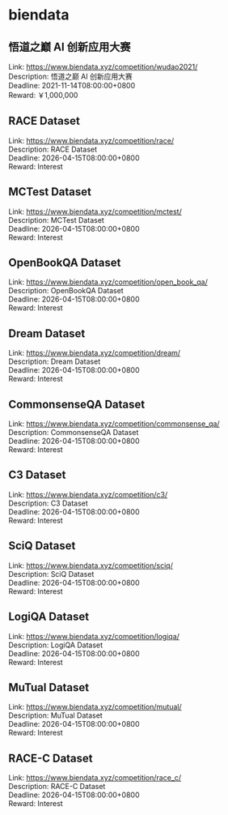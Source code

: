 # biendata



## 悟道之巅 AI 创新应用大赛

Link: https://www.biendata.xyz/competition/wudao2021/  
Description: 悟道之巅 AI 创新应用大赛  
Deadline: 2021-11-14T08:00:00+0800  
Reward: ￥1,000,000  


## RACE Dataset

Link: https://www.biendata.xyz/competition/race/  
Description: RACE Dataset  
Deadline: 2026-04-15T08:00:00+0800  
Reward: Interest  


## MCTest Dataset

Link: https://www.biendata.xyz/competition/mctest/  
Description: MCTest Dataset  
Deadline: 2026-04-15T08:00:00+0800  
Reward: Interest  


## OpenBookQA Dataset

Link: https://www.biendata.xyz/competition/open_book_qa/  
Description: OpenBookQA Dataset  
Deadline: 2026-04-15T08:00:00+0800  
Reward: Interest  


## Dream Dataset

Link: https://www.biendata.xyz/competition/dream/  
Description: Dream Dataset  
Deadline: 2026-04-15T08:00:00+0800  
Reward: Interest  


## CommonsenseQA Dataset

Link: https://www.biendata.xyz/competition/commonsense_qa/  
Description: CommonsenseQA Dataset  
Deadline: 2026-04-15T08:00:00+0800  
Reward: Interest  


## C3 Dataset

Link: https://www.biendata.xyz/competition/c3/  
Description: C3 Dataset  
Deadline: 2026-04-15T08:00:00+0800  
Reward: Interest  


## SciQ Dataset

Link: https://www.biendata.xyz/competition/sciq/  
Description: SciQ Dataset  
Deadline: 2026-04-15T08:00:00+0800  
Reward: Interest  


## LogiQA Dataset

Link: https://www.biendata.xyz/competition/logiqa/  
Description: LogiQA Dataset  
Deadline: 2026-04-15T08:00:00+0800  
Reward: Interest  


## MuTual Dataset

Link: https://www.biendata.xyz/competition/mutual/  
Description: MuTual Dataset  
Deadline: 2026-04-15T08:00:00+0800  
Reward: Interest  


## RACE-C Dataset

Link: https://www.biendata.xyz/competition/race_c/  
Description: RACE-C Dataset  
Deadline: 2026-04-15T08:00:00+0800  
Reward: Interest  

